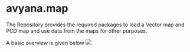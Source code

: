 # avyana.map

The Repository provides the required packages to load a Vector map and PCD map and use data from the maps for other purposes. 

A basic overview is given below
![](src/avyana.map/map.drawio.png)